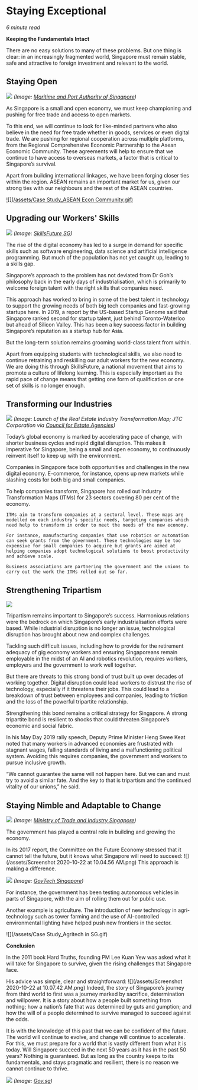 # Staying Exceptional

*6 minute read*

**Keeping the Fundamentals Intact**
 
There are no easy solutions to many of these problems. But one thing is clear: in an increasingly fragmented world, Singapore must remain stable, safe and attractive to foreign investment and relevant to the world.

## Staying Open

![](/assets/DSC0964.jpg)
*(Image: [Maritime and Port Authority of Singapore](https://www.mpa.gov.sg/web/portal/home/port-of-singapore))* 

As Singapore is a small and open economy, we must keep championing and pushing for free trade and access to open markets.

To this end, we will continue to look for like-minded partners who also believe in the need for free trade whether in goods, services or even digital trade. We are pushing for regional cooperation across multiple platforms, from the Regional Comprehensive Economic Partnership to the Asean Economic Community. These agreements will help to ensure that we continue to have access to overseas markets, a factor that is critical to Singapore’s survival.

Apart from building international linkages, we have been forging closer ties within the region. ASEAN remains an important market for us, given our strong ties with our neighbours and the rest of the ASEAN countries. 

[![](/assets/Case Study_ASEAN Econ Community.gif)
](https://master.deajq4l3eosv7.amplifyapp.com/02_economy/06.html#asean-economic-community-forging-closer-ties)

## Upgrading our Workers' Skills

![](/assets/117714283_1431211413732103_1773481396096366356_o.jpg)
*(Image: [SkillsFuture SG](https://www.facebook.com/skillsfuturesg/?__tn__=-UC*F))* 

The rise of the digital economy has led to a surge in demand for specific skills such as software engineering, data science and artificial intelligence programming. But much of the population has not yet caught up, leading to a skills gap.

Singapore’s approach to the problem has not deviated from Dr Goh’s philosophy back in the early days of industrialisation, which is primarily to welcome foreign talent with the right skills that companies need. 

This approach has worked to bring in some of the best talent in technology to support the growing needs of both big tech companies and fast-growing startups here. In 2019, a report by the US-based Startup Genome said that Singapore ranked second for startup talent, just behind Toronto-Waterloo but ahead of Silicon Valley. This has been a key success factor in building Singapore’s reputation as a startup hub for Asia.

But the long-term solution remains grooming world-class talent from within. 

Apart from equipping students with technological skills, we also need to continue retraining and reskilling our adult workers for the new economy. We are doing this through SkillsFuture, a national movement that aims to promote a culture of lifelong learning. This is especially important as the rapid pace of change means that getting one form of qualification or one set of skills is no longer enough.  

## Transforming our Industries

![](/assets/a-blueprint-for-a-future-ready-real-estate-industry-img2.jpg)
*(Image: Launch of the Real Estate Industry Transformation Map; JTC Corporation via [Council for Estate Agencies](https://www.cea.gov.sg/docs/default-source/module/newsletter/1-2018b/01-2018_website/a-blueprint-for-a-future-ready-real-estate-industry.html[](https://)))*

Today’s global economy is marked by accelerating pace of change, with shorter business cycles and rapid digital disruption. This makes it imperative for Singapore, being a small and open economy, to continuously reinvent itself to keep up with the environment. 

Companies in Singapore face both opportunities and challenges in the new digital economy. E-commerce, for instance, opens up new markets while slashing costs for both big and small companies.

To help companies transform, Singapore has rolled out Industry Transformation Maps (ITMs) for 23 sectors covering 80 per cent of the economy. 

	ITMs aim to transform companies at a sectoral level. These maps are modelled on each industry’s specific needs, targeting companies which need help to transform in order to meet the needs of the new economy. 
	
	For instance, manufacturing companies that use robotics or automation can seek grants from the government. These technologies may be too expensive for small companies to acquire but grants are aimed at helping companies adopt technological solutions to boost productivity and achieve scale. 
	
	Business associations are partnering the government and the unions to carry out the work the ITMs rolled out so far. 

## Strengthening Tripartism 


![](/assets/59684637_2694277900614158_2205422520599838720_n.png)

Tripartism remains important to Singapore’s success. Harmonious relations were the bedrock on which Singapore’s early industrialisation efforts were based. While industrial disruption is no longer an issue, technological disruption has brought about new and complex challenges. 

Tackling such difficult issues, including how to provide for the retirement adequacy of gig economy workers and ensuring Singaporeans remain employable in the midst of an AI and robotics revolution, requires workers, employers and the government to work well together.

But there are threats to this strong bond of trust built up over decades of working together. Digital disruption could lead workers to distrust the rise of technology, especially if it threatens their jobs. This could lead to a breakdown of trust between employees and companies, leading to friction and the loss of the powerful tripartite relationship.

Strengthening this bond remains a critical strategy for Singapore. A strong tripartite bond is resilient to shocks that could threaten Singapore’s economic and social fabric.

In his May Day 2019 rally speech, Deputy Prime Minister Heng Swee Keat noted that many workers in advanced economies are frustrated with stagnant wages, falling standards of living and a malfunctioning political system. Avoiding this requires companies, the government and workers to pursue inclusive growth.

“We cannot guarantee the same will not happen here. But we can and must try to avoid a similar fate. And the key to that is tripartism and the continued vitality of our unions,” he said.

## Staying Nimble and Adaptable to Change


![](/assets/FEC_web_banner-04.jpg)
*(Image: [Ministry of Trade and Industry Singapore](https://www.mti.gov.sg/FutureEconomy/TheFutureEconomyCouncil))*

The government has played a central role in building and growing the economy. 

In its 2017 report, the Committee on the Future Economy stressed that it cannot tell the future, but it knows what Singapore will need to succeed:
![](/assets/Screenshot 2020-10-22 at 10.04.56 AM.png)
This approach is making a difference. 


![](/assets/steering-the-autonomous-vehicle-revolution-in-singapore-part-1.png)
*(Image: [GovTech Singapore](https://www.tech.gov.sg/media/technews/steering-the-autonomous-vehicle-revolution-in-singapore))*

For instance, the government has been testing autonomous vehicles in parts of Singapore, with the aim of rolling them out for public use. 

Another example is agriculture. The introduction of new technology in agri-technology such as tower farming and the use of AI-controlled environmental lighting have helped push new frontiers in the sector.

![](/assets/Case Study_Agritech in SG.gif)

**Conclusion**

In the 2011 book Hard Truths, founding PM Lee Kuan Yew was asked what it will take for Singapore to survive, given the rising challenges that Singapore face. 

His advice was simple, clear and straightforward: 
![](/assets/Screenshot 2020-10-22 at 10.07.42 AM.png)
Indeed, the story of Singapore’s journey from third world to first was a journey marked by sacrifice, determination and willpower. It is a story about how a people built something from nothing; how a nation’s fate that was determined by guts and gumption; and how the will of a people determined to survive managed to succeed against the odds.

It is with the knowledge of this past that we can be confident of the future. The world will continue to evolve, and change will continue to accelerate. For this, we must prepare for a world that is vastly different from what it is today. Will Singapore succeed in the next 50 years as it has in the past 50 years? Nothing is guaranteed. But as long as the country keeps to its fundamentals, and stays pragmatic and resilient, there is no reason we cannot continue to thrive. 

![](/assets/pm-speech-2-sep.png)
*(Image: [Gov.sg](https://www.gov.sg/article/pm-lee-responding-to-covid-19-and-the-other-challenges-ahead))* 


